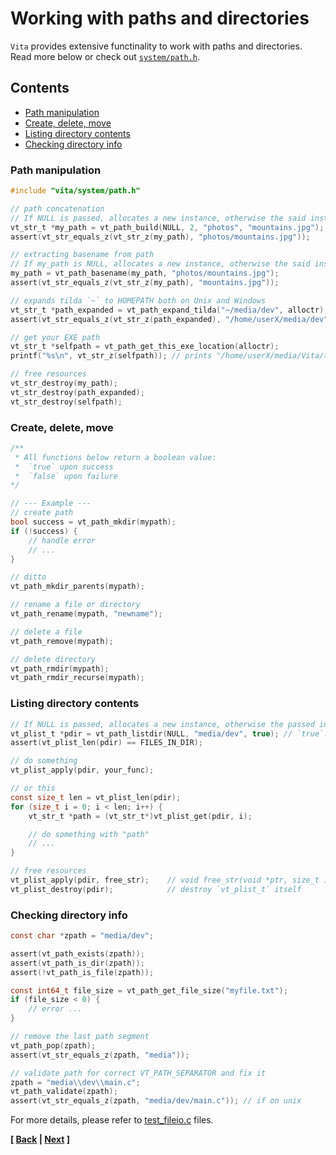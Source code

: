 # Working with paths and directories
`Vita` provides extensive functinality to work with paths and directories. Read more below or check out [`system/path.h`](../../inc/vita/system/path.h).

## Contents
* [Path manipulation](page4.md#path-manipulation)
* [Create, delete, move](page4.md#create-delete-move)
* [Listing directory contents](page4.md#listing-directory-contents)
* [Checking directory info](page4.md#checking-directory-info)

### Path manipulation
```c
#include "vita/system/path.h"

// path concatenation
// If NULL is passed, allocates a new instance, otherwise the said instance is used and returned
vt_str_t *my_path = vt_path_build(NULL, 2, "photos", "mountains.jpg"); 
assert(vt_str_equals_z(vt_str_z(my_path), "photos/mountains.jpg"));

// extracting basename from path
// If my_path is NULL, allocates a new instance, otherwise the said instance is used and returned
my_path = vt_path_basename(my_path, "photos/mountains.jpg");
assert(vt_str_equals_z(vt_str_z(my_path), "mountains.jpg"));

// expands tilda `~` to HOMEPATH both on Unix and Windows
vt_str_t *path_expanded = vt_path_expand_tilda("~/media/dev", alloctr);  // if alloctr == NULL, uses plain calloc/free
assert(vt_str_equals_z(vt_str_z(path_expanded), "/home/userX/media/dev"));

// get your EXE path
vt_str_t *selfpath = vt_path_get_this_exe_location(alloctr);             // if alloctr == NULL, uses plain calloc/free
printf("%s\n", vt_str_z(selfpath)); // prints "/home/userX/media/Vita/tests/bin/test_path"

// free resources
vt_str_destroy(my_path); 
vt_str_destroy(path_expanded);
vt_str_destroy(selfpath);
```

### Create, delete, move
```c
/**
 * All functions below return a boolean value:
 *  `true` upon success
 *  `false` upon failure
*/

// --- Example ---
// create path
bool success = vt_path_mkdir(mypath);
if (!success) {
    // handle error
    // ...
}

// ditto
vt_path_mkdir_parents(mypath);

// rename a file or directory
vt_path_rename(mypath, "newname");

// delete a file
vt_path_remove(mypath);

// delete directory
vt_path_rmdir(mypath);
vt_path_rmdir_recurse(mypath);
```

### Listing directory contents
```c
// If NULL is passed, allocates a new instance, otherwise the passed instance is used and returned
vt_plist_t *pdir = vt_path_listdir(NULL, "media/dev", true); // `true`: ignore dot.files: .vim, .gitignore, etc...
assert(vt_plist_len(pdir) == FILES_IN_DIR);

// do something
vt_plist_apply(pdir, your_func);

// or this
const size_t len = vt_plist_len(pdir);
for (size_t i = 0; i < len; i++) {
    vt_str_t *path = (vt_str_t*)vt_plist_get(pdir, i);

    // do something with "path"
    // ...
}

// free resources
vt_plist_apply(pdir, free_str);    // void free_str(void *ptr, size_t index) { vt_str_destroy(ptr); }
vt_plist_destroy(pdir);            // destroy `vt_plist_t` itself
```

### Checking directory info
```c
const char *zpath = "media/dev";

assert(vt_path_exists(zpath));
assert(vt_path_is_dir(zpath));
assert(!vt_path_is_file(zpath));

const int64_t file_size = vt_path_get_file_size("myfile.txt");
if (file_size < 0) {
    // error ...
}

// remove the last path segment
vt_path_pop(zpath);
assert(vt_str_equals_z(zpath, "media"));

// validate path for correct VT_PATH_SEPARATOR and fix it
zpath = "media\\dev\\main.c";
vt_path_validate(zpath);
assert(vt_str_equals_z(zpath, "media/dev/main.c")); // if on unix
```

For more details, please refer to [test_fileio.c](../../tests/src/test_path.c) files.

**[ [Back](page3.md) | [Next](page5.md) ]**
